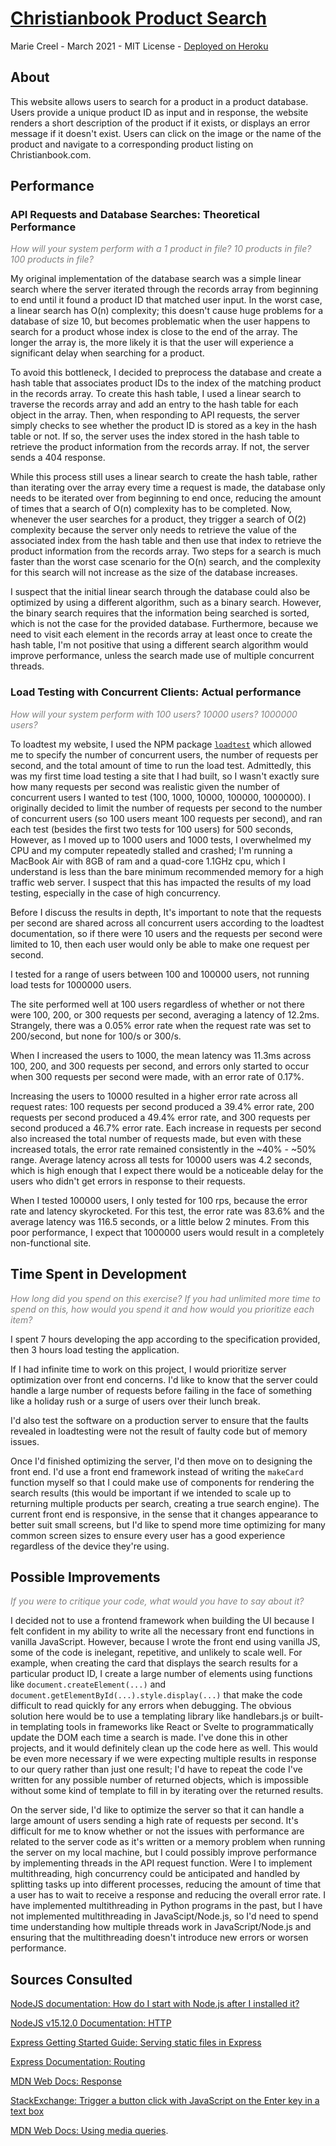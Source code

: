 # [Christianbook Product Search](https://christianbook-code-challenge.herokuapp.com/)

Marie Creel - March 2021 - MIT License - [Deployed on Heroku](https://christianbook-code-challenge.herokuapp.com/)

## About

This website allows users to search for a product in a product database. Users
provide a unique product ID as input and in response, the website renders a
short description of the product if it exists, or displays an error message if
it doesn't exist. Users can click on the image or the name of the product and
navigate to a corresponding product listing on Christianbook.com.

## Performance

### API Requests and Database Searches: Theoretical Performance

<span style="color:gray"><em>
How will your system perform with a 1 product in file? 10 products in file? 100 products in file?
</em></span>

My original implementation of the database search was a simple linear search
where the server iterated through the records array from beginning to end until
it found a product ID that matched user input. In the worst case, a linear
search has O(n) complexity; this doesn't cause huge problems for a database of
size 10, but becomes problematic when the user happens to search for a product
whose index is close to the end of the array. The longer the array is, the more
likely it is that the user will experience a significant delay when searching
for a product.

To avoid this bottleneck, I decided to preprocess the database and create a
hash table that associates product IDs to the index of the matching product in
the records array. To create this hash table, I used a linear search to traverse
the records array and add an entry to the hash table for each object in the
array. Then, when responding to API requests, the server simply checks to see
whether the product ID is stored as a key in the hash table or not. If so, the
server uses the index stored in the hash table to retrieve the product
information from the records array. If not, the server sends a 404 response.

While this process still uses a linear search to create the hash table, rather
than iterating over the array every time a request is made, the database only
needs to be iterated over from beginning to end once, reducing the amount of
times that a search of O(n) complexity has to be completed. Now, whenever the
user searches for a product, they trigger a search of O(2) complexity
because the server only needs to retrieve the value of the associated index
from the hash table and then use that index to retrieve the product information
from the records array. Two steps for a search is much faster than the worst
case scenario for the O(n) search, and the complexity for this search will not
increase as the size of the database increases.

I suspect that the initial linear search through the database could also be
optimized by using a different algorithm, such as a binary search. However, the
binary search requires that the information being searched is sorted, which
is not the case for the provided database. Furthermore, because we need to visit
each element in the records array at least once to create the hash table, I'm
not positive that using a different search algorithm would improve performance,
unless the search made use of multiple concurrent threads.

### Load Testing with Concurrent Clients: Actual performance

<span style="color:gray"><em>
How will your system perform with 100 users? 10000 users? 1000000 users?
</em></span>

To loadtest my website, I used the NPM package
[<code>loadtest</code>](https://www.npmjs.com/package/loadtest) which allowed me
 to specify the number of concurrent users, the number of requests per second,
and the total amount of time to run the load test. Admittedly, this was my
first time load testing a site that I had built, so I wasn't exactly sure how
many requests per second was realistic given the number of concurrent users I
wanted to test (100, 1000, 10000, 100000, 1000000). I originally decided to
limit the number of requests per second to the number of concurrent users (so
100 users meant 100 requests per second), and ran each test (besides the first
two tests for 100 users) for 500 seconds, However, as I moved up to 1000 users
and 1000 tests, I overwhelmed my CPU and my computer repeatedly stalled and
crashed; I'm running a MacBook Air with 8GB of ram and a quad-core 1.1GHz cpu,
which I understand is less than the bare minimum recommended memory for a high
traffic web server. I suspect that this has impacted the results of my load
testing, especially in the case of high concurrency.

Before I discuss the results in depth, It's important to note that the requests
per second are shared across all concurrent users according to the loadtest
documentation, so if there were 10 users and the requests per second were
limited to 10, then each user would only be able to make one request per second.

I tested for a range of users between 100 and 100000 users, not running load
tests for 1000000 users.

The site performed well at 100 users regardless of
whether or not there were 100, 200, or 300 requests per second, averaging a
latency of 12.2ms. Strangely, there was a 0.05% error rate when the request rate
was set to 200/second, but none for 100/s or 300/s.

When I increased the users to 1000, the mean latency was 11.3ms across 100, 200,
and 300 requests per second, and errors only started to occur when 300 requests
per second were made, with an error rate of 0.17%.

Increasing the users to 10000 resulted in a higher error rate across all request
rates: 100 requests per second produced a 39.4% error rate, 200 requests per
second produced a 49.4% error rate, and 300 requests per second produced a 46.7%
error rate. Each increase in requests per second also increased the total number
of requests made, but even with these increased totals, the error rate remained
consistently in the ~40% - ~50% range. Average latency across all tests for
10000 users was 4.2 seconds, which is high enough that I expect there would be
a noticeable delay for the users who didn't get errors in response to their
requests.

When I tested 100000 users, I only tested for 100 rps, because the error rate
and latency skyrocketed. For this test, the error rate was 83.6% and the average
latency was 116.5 seconds, or a little below 2 minutes. From this poor
performance, I expect that 1000000 users would result in a completely
non-functional site.

## Time Spent in Development

<span style="color:gray"><em>
How long did you spend on this exercise? If you had unlimited more time to spend
 on this, how would you spend it and how would you prioritize each item?
</em></span>

I spent 7 hours developing the app according to the specification provided,
then 3 hours load testing the application.

If I had infinite time to work on this project, I would prioritize server
optimization over front end concerns. I'd like to know that the server could
handle a large number of requests before failing in the face of something like
a holiday rush or a surge of users over their lunch break.

I'd also test the software on a production server to ensure that the faults
revealed in loadtesting were not the result of faulty code but of memory issues.

Once I'd finished optimizing the server, I'd then move on to designing the front
end. I'd use a front end framework instead of writing the <code>makeCard</code>
function myself so that I could make use of components for rendering the search
results (this would be important if we intended to scale up to returning
multiple products per search, creating a true search engine). The current front
end is responsive, in the sense that it changes appearance to better suit small
screens, but I'd like to spend more time optimizing for many common screen sizes
to ensure every user has a good experience regardless of the device they're
using.

## Possible Improvements

<span style="color:gray"><em>
If you were to critique your code, what would you have to say about it?
</em></span>

I decided not to use a frontend framework when building the UI because I felt
confident in my ability to write all the necessary front end functions in
vanilla JavaScript. However, because I wrote the front end using vanilla JS,
some of the code is inelegant, repetitive, and unlikely to scale well. For
example, when creating the card that displays the search results for a
particular product ID, I create a large number of elements using functions like
<code>document.createElement(...)</code> and
<code>document.getElementById(...).style.display(...)</code> that make the
code difficult to read quickly for any errors when debugging. The obvious
solution here would be to use a templating library like handlebars.js or built-in
templating tools in frameworks like React or Svelte to programmatically update
the DOM each time a search is made. I've done this in other projects,
and it would definitely clean up the code here as well. This would be even more
necessary if we were expecting multiple results in response to our query rather
than just one result; I'd have to repeat the code I've written for any possible
number of returned objects, which is impossible without some kind of template to
fill in by iterating over the returned results.

On the server side, I'd like to optimize the server so that it can handle a
large amount of users sending a high rate of requests per second. It's difficult
for me to know whether or not the issues with performance are related to the
server code as it's written or a memory problem when running the server on my
local machine, but I could possibly improve performance by implementing
threads in the API request function. Were I to implement multithreading,
high concurrency could be anticipated and handled by splitting tasks up into
different processes, reducing the amount of time that a user has to wait to
receive a response and reducing the overall error rate. I have implemented
multithreading in Python programs in the past, but I have not implemented
multithreading in JavaScipt/Node.js, so I'd need to spend time understanding
how multiple threads work in JavaScript/Node.js and ensuring that the
multithreading doesn't introduce new errors or worsen performance.


## Sources Consulted

[NodeJS documentation: How do I start with Node.js after I installed it?](https://nodejs.org/en/docs/guides/getting-started-guide/)

[NodeJS v15.12.0 Documentation: HTTP](https://nodejs.org/api/http.html#http_class_http_server)

[Express Getting Started Guide: Serving static files in Express](https://expressjs.com/en/starter/static-files.html)

[Express Documentation: Routing](https://expressjs.com/en/guide/routing.html)

[MDN Web Docs: Response](https://developer.mozilla.org/en-US/docs/Web/API/Response)

[StackExchange: Trigger a button click with JavaScript on the Enter key in a text box](https://stackoverflow.com/questions/155188/trigger-a-button-click-with-javascript-on-the-enter-key-in-a-text-box)

[MDN Web Docs: Using media queries](https://developer.mozilla.org/en-US/docs/Web/CSS/Media_Queries/Using_media_queries).
